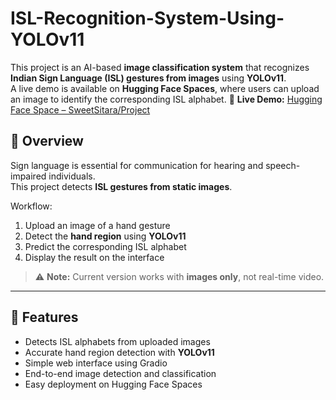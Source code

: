 # ISL-Recognition-System-Using-YOLOv11
This project is an AI-based **image classification system** that recognizes **Indian Sign Language (ISL) gestures from images** using **YOLOv11**.  
A live demo is available on **Hugging Face Spaces**, where users can upload an image to identify the corresponding ISL alphabet.
🔗 **Live Demo:** [Hugging Face Space – SweetSitara/Project](https://huggingface.co/spaces/SweetSitara/Project)
## 📘 Overview

Sign language is essential for communication for hearing and speech-impaired individuals.  
This project detects **ISL gestures from static images**.

Workflow:

1. Upload an image of a hand gesture  
2. Detect the **hand region** using **YOLOv11**  
3. Predict the corresponding ISL alphabet  
4. Display the result on the interface  

> ⚠️ **Note:** Current version works with **images only**, not real-time video.

---

## 🚀 Features

- Detects ISL alphabets from uploaded images  
- Accurate hand region detection with **YOLOv11**  
- Simple web interface using Gradio  
- End-to-end image detection and classification  
- Easy deployment on Hugging Face Spaces  

